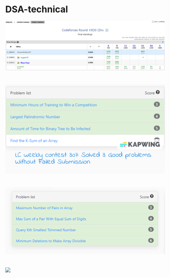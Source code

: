 # DSA-technical

![](Atcoder%20Library%20practice%20contest/Screenshots/cf.PNG)
#
![](Atcoder%20Library%20practice%20contest/Screenshots/LC307.png)
#
![](Atcoder%20Library%20practice%20contest/Screenshots/Leetcode.PNG)
#
![](Atcoder%20Library%20practice%20contest/Screenshots/4🌟.PNG)
